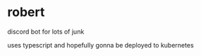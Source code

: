 # robert
discord bot for lots of junk

uses typescript and hopefully gonna be deployed to kubernetes
